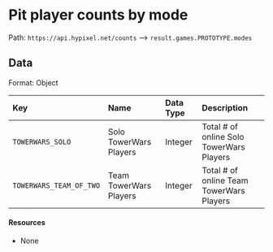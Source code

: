 # Pit player counts by mode
Path: `https://api.hypixel.net/counts` --> `result.games.PROTOTYPE.modes`

## Data
Format: Object

|Key|Name|Data Type|Description|
|:-|:-|:-|:-|
|`TOWERWARS_SOLO`|Solo TowerWars Players|Integer|Total # of online Solo TowerWars Players|
|`TOWERWARS_TEAM_OF_TWO`|Team TowerWars Players|Integer|Total # of online Team TowerWars Players|

#### Resources
- None